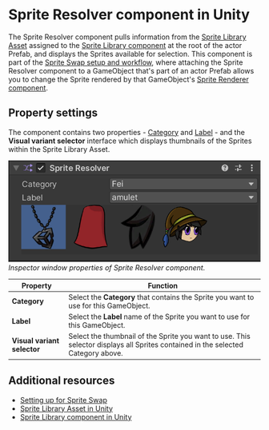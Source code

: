 # Sprite Resolver component in Unity

The Sprite Resolver component pulls information from the [Sprite Library Asset](SL-Asset.md) assigned to the [Sprite Library component](SL-component.md) at the root of the actor Prefab, and displays the Sprites available for selection. This component is part of the [Sprite Swap setup and workflow](SpriteSwapSetup.md), where attaching the Sprite Resolver component to a GameObject that's part of an actor Prefab allows you to change the Sprite rendered by that GameObject's [Sprite Renderer component](https://docs.unity3d.com/Manual/class-SpriteRenderer.html).

## Property settings

The component contains two properties - [Category](SL-Editor.md#categories) and [Label](SL-Editor.md#labels) - and the **Visual variant selector** interface which displays thumbnails of the Sprites within the Sprite Library Asset.

![](images/2D-animation-SResolver-properties.png)<br/>_Inspector window properties of Sprite Resolver component._

| Property     | Function                                                     |
| ------------ | ------------------------------------------------------------ |
| **Category** | Select the **Category** that contains the Sprite you want to use for this GameObject. |
| **Label**    | Select the **Label** name of the Sprite you want to use for this GameObject. |
|**Visual variant selector**   | Select the thumbnail of the Sprite you want to use. This selector displays all Sprites contained in the selected Category above.   |

## Additional resources
* [Setting up for Sprite Swap](SpriteSwapSetup.md)
* [Sprite Library Asset in Unity](SL-Asset.md)
* [Sprite Library component in Unity](SL-component.md)
